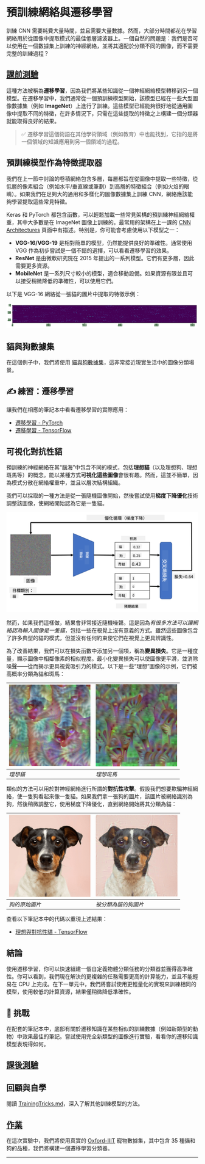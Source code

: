<!--
CO_OP_TRANSLATOR_METADATA:
{
  "original_hash": "178c0b5ee5395733eb18aec51e71a0a9",
  "translation_date": "2025-09-23T08:06:37+00:00",
  "source_file": "lessons/4-ComputerVision/08-TransferLearning/README.md",
  "language_code": "mo"
}
-->
# 預訓練網絡與遷移學習

訓練 CNN 需要耗費大量時間，並且需要大量數據。然而，大部分時間都花在學習網絡用於從圖像中提取模式的最佳低層濾波器上。一個自然的問題是：我們是否可以使用在一個數據集上訓練的神經網絡，並將其適配於分類不同的圖像，而不需要完整的訓練過程？

## [課前測驗](https://ff-quizzes.netlify.app/en/ai/quiz/15)

這種方法被稱為**遷移學習**，因為我們將某些知識從一個神經網絡模型轉移到另一個模型。在遷移學習中，我們通常從一個預訓練模型開始，該模型已經在一些大型圖像數據集（例如 **ImageNet**）上進行了訓練。這些模型已經能夠很好地從通用圖像中提取不同的特徵，在許多情況下，只需在這些提取的特徵之上構建一個分類器就能取得良好的結果。

> ✅ 遷移學習這個術語在其他學術領域（例如教育）中也能找到，它指的是將一個領域的知識應用到另一個領域的過程。

## 預訓練模型作為特徵提取器

我們在上一節中討論的卷積網絡包含多層，每層都旨在從圖像中提取一些特徵，從低層的像素組合（例如水平/垂直線或筆劃）到高層的特徵組合（例如火焰的眼睛）。如果我們在足夠大的通用和多樣化的圖像數據集上訓練 CNN，網絡應該能夠學習提取這些常見特徵。

Keras 和 PyTorch 都包含函數，可以輕鬆加載一些常見架構的預訓練神經網絡權重，其中大多數是在 ImageNet 圖像上訓練的。最常用的架構在上一課的 [CNN Architectures](../07-ConvNets/CNN_Architectures.md) 頁面中有描述。特別是，你可能會考慮使用以下模型之一：

* **VGG-16/VGG-19** 是相對簡單的模型，仍然能提供良好的準確性。通常使用 VGG 作為初步嘗試是一個不錯的選擇，可以看看遷移學習的效果。
* **ResNet** 是由微軟研究院在 2015 年提出的一系列模型。它們有更多層，因此需要更多資源。
* **MobileNet** 是一系列尺寸較小的模型，適合移動設備。如果資源有限並且可以接受稍微降低的準確性，可以使用它們。

以下是 VGG-16 網絡從一張貓的圖片中提取的特徵示例：

![VGG-16 提取的特徵](../../../../../translated_images/features.6291f9c7ba3a0b951af88fc9864632b9115365410765680680d30c927dd67354.mo.png)

## 貓與狗數據集

在這個例子中，我們將使用 [貓與狗數據集](https://www.microsoft.com/download/details.aspx?id=54765&WT.mc_id=academic-77998-cacaste)，這非常接近現實生活中的圖像分類場景。

## ✍️ 練習：遷移學習

讓我們在相應的筆記本中看看遷移學習的實際應用：

* [遷移學習 - PyTorch](TransferLearningPyTorch.ipynb)
* [遷移學習 - TensorFlow](TransferLearningTF.ipynb)

## 可視化對抗性貓

預訓練的神經網絡在其“腦海”中包含不同的模式，包括**理想貓**（以及理想狗、理想斑馬等）的概念。能以某種方式**可視化這些圖像**會很有趣。然而，這並不簡單，因為模式分散在網絡權重中，並且以層次結構組織。

我們可以採取的一種方法是從一張隨機圖像開始，然後嘗試使用**梯度下降優化**技術調整該圖像，使網絡開始認為它是一隻貓。

![圖像優化循環](../../../../../translated_images/ideal-cat-loop.999fbb8ff306e044f997032f4eef9152b453e6a990e449bbfb107de2493cc37e.mo.png)

然而，如果我們這樣做，結果會非常接近隨機噪聲。這是因為*有很多方法可以讓網絡認為輸入圖像是一隻貓*，包括一些在視覺上沒有意義的方式。雖然這些圖像包含了許多典型的貓的模式，但並沒有任何約束使它們在視覺上更具辨識性。

為了改善結果，我們可以在損失函數中添加另一個項，稱為**變異損失**。它是一種度量，顯示圖像中相鄰像素的相似程度。最小化變異損失可以使圖像更平滑，並消除噪聲——從而揭示更具視覺吸引力的模式。以下是一些“理想”圖像的示例，它們被高概率分類為貓和斑馬：

![理想貓](../../../../../translated_images/ideal-cat.203dd4597643d6b0bd73038b87f9c0464322725e3a06ab145d25d4a861c70592.mo.png) | ![理想斑馬](../../../../../translated_images/ideal-zebra.7f70e8b54ee15a7a314000bb5df38a6cfe086ea04d60df4d3ef313d046b98a2b.mo.png)
-----|-----
*理想貓* | *理想斑馬*

類似的方法可以用於對神經網絡進行所謂的**對抗性攻擊**。假設我們想要欺騙神經網絡，使一隻狗看起來像一隻貓。如果我們拿一張狗的圖片，該圖片被網絡識別為狗，然後稍微調整它，使用梯度下降優化，直到網絡開始將其分類為貓：

![狗的圖片](../../../../../translated_images/original-dog.8f68a67d2fe0911f33041c0f7fce8aa4ea919f9d3917ec4b468298522aeb6356.mo.png) | ![被分類為貓的狗圖片](../../../../../translated_images/adversarial-dog.d9fc7773b0142b89752539bfbf884118de845b3851c5162146ea0b8809fc820f.mo.png)
-----|-----
*狗的原始圖片* | *被分類為貓的狗圖片*

查看以下筆記本中的代碼以重現上述結果：

* [理想與對抗性貓 - TensorFlow](AdversarialCat_TF.ipynb)

## 結論

使用遷移學習，你可以快速組建一個自定義物體分類任務的分類器並獲得高準確性。你可以看到，我們現在解決的更複雜的任務需要更高的計算能力，並且不能輕易在 CPU 上完成。在下一單元中，我們將嘗試使用更輕量化的實現來訓練相同的模型，使用較低的計算資源，結果僅稍微降低準確性。

## 🚀 挑戰

在配套的筆記本中，底部有關於遷移知識在某些相似的訓練數據（例如新類型的動物）中效果最佳的筆記。嘗試使用完全新類型的圖像進行實驗，看看你的遷移知識模型表現得如何。

## [課後測驗](https://ff-quizzes.netlify.app/en/ai/quiz/16)

## 回顧與自學

閱讀 [TrainingTricks.md](TrainingTricks.md)，深入了解其他訓練模型的方法。

## [作業](lab/README.md)

在這次實驗中，我們將使用真實的 [Oxford-IIIT](https://www.robots.ox.ac.uk/~vgg/data/pets/) 寵物數據集，其中包含 35 種貓和狗的品種，我們將構建一個遷移學習分類器。

---

